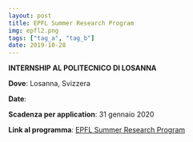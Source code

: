 ```yaml
---
layout: post
title: EPFL Summer Research Program
img: epfl2.png
tags: ["tag_a", "tag_b"]
date: 2019-10-28
---
```


**INTERNSHIP AL POLITECNICO DI LOSANNA**

**Dove**: Losanna, Svizzera

**Date**:

**Scadenza per application**: 31 gennaio 2020

**Link al programma**: [EPFL Summer Research Program](https://www.epfl.ch/schools/sv/education/summer-research-program/)

